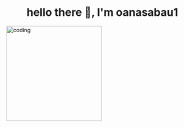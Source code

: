 <h1 align="center">hello there 👋, I'm oanasabau1</h1>

<img align="left" alt="coding" width="250" src="https://i.pinimg.com/originals/a6/42/72/a6427290d97d92343223643614c8ef80.gif">



